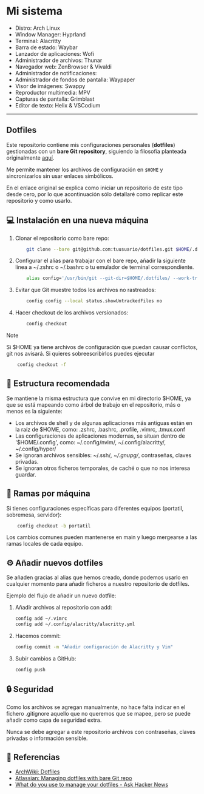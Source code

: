 # Mi sistema

- Distro: Arch Linux
- Window Manager: Hyprland
- Terminal: Alacritty
- Barra de estado: Waybar
- Lanzador de aplicaciones: Wofi
- Administrador de archivos: Thunar
- Navegador web: ZenBrowser & Vivaldi
- Administrador de notificaciones:
- Administrador de fondos de pantalla: Waypaper
- Visor de imágenes: Swappy
- Reproductor multimedia: MPV
- Capturas de pantalla: Grimblast
- Editor de texto: Helix & VSCodium

---

## Dotfiles

Este repositorio contiene mis configuraciones personales (**dotfiles**) gestionadas con un **bare Git repository**, siguiendo la filosofía planteada originalmente [aquí](https://news.ycombinator.com/item?id=11071754).

Me permite mantener los archivos de configuración en `$HOME` y sincronizarlos sin usar enlaces simbólicos.

En el enlace original se explica como iniciar un repositorio de este tipo desde cero, por lo que acontinuación sólo detallaré como replicar este repositorio y como usarlo.

## 💻 Instalación en una nueva máquina

1. Clonar el repositorio como bare repo:

    ```bash
        git clone --bare git@github.com:tuusuario/dotfiles.git $HOME/.dotfiles
    ```

2. Configurar el alias para trabajar con el bare repo, añadir la siguiente línea a ~/.zshrc o ~/.bashrc o tu emulador de terminal correspondiente.

    ```bash
        alias config='/usr/bin/git --git-dir=$HOME/.dotfiles/ --work-tree=$HOME'
    ```

3. Evitar que Git muestre todos los archivos no rastreados:

    ```bash
        config config --local status.showUntrackedFiles no
    ```

4. Hacer checkout de los archivos versionados:

    ```bash
        config checkout
    ```

> [!Note]
> Si $HOME ya tiene archivos de configuración que puedan causar conflictos, git nos avisará. Si quieres sobreescribirlos puedes ejecutar

```bash
    config checkout -f 
```

## 📁 Estructura recomendada

Se mantiene la misma estructura que convive en mi directorio $HOME, ya que se está mapeando como árbol de trabajo en el repositorio, más o menos es la siguiente:

- Los archivos de shell y de algunas aplicaciones más antiguas están en la raíz de $HOME, como: .zshrc, .bashrc, .profile, .vimrc, .tmux.conf
- Las configuraciones de aplicaciones modernas, se situan dentro de '$HOME/.config', como: ~/.config/nvim/, ~/.config/alacritty/, ~/.config/hyper/
- Se ignoran archivos sensibles: ~/.ssh/*, ~/.gnupg/*, contraseñas, claves privadas.
- Se ignoran otros ficheros temporales, de caché o que no nos interesa guardar.

## 🌿 Ramas por máquina

Si tienes configuraciones específicas para diferentes equipos (portatil, sobremesa, servidor):

```bash
    config checkout -b portatil
```

Los cambios comunes pueden mantenerse en main y luego mergearse a las ramas locales de cada equipo.

## ⚙️ Añadir nuevos dotfiles

Se añaden gracias al alias que hemos creado, donde podemos usarlo en cualquier momento para añadir ficheros a nuestro repositorio de dotfiles.

Ejemplo del flujo de añadir un nuevo dotfile:

1. Añadir archivos al repositorio con add:

    ```bash
    config add ~/.vimrc
    config add ~/.config/alacritty/alacritty.yml
    ```

2. Hacemos commit:

    ```bash
    config commit -m "Añadir configuración de Alacritty y Vim"
    ```

3. Subir cambios a GitHub:

    ```bash
    config push
    ```

## 🔒 Seguridad

Como los archivos se agregan manualmente, no hace falta indicar en el fichero .gitignore aquello que no queremos que se mapee, pero se puede añadir como capa de seguridad extra.

Nunca se debe agregar a este repositorio archivos con contraseñas, claves privadas o información sensible.

## 📌 Referencias

- [ArchWiki: Dotfiles](https://wiki.archlinux.org/title/Dotfiles)
- [Atlassian: Managing dotfiles with bare Git repo](https://www.atlassian.com/git/tutorials/dotfiles)
- [What do you use to manage your dotfiles - Ask Hacker News](https://news.ycombinator.com/item?id=11071754)